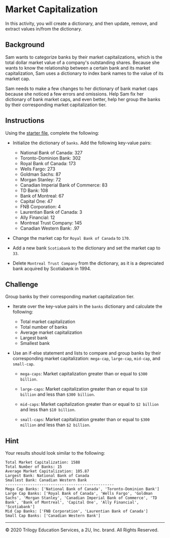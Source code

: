 # Market Capitalization

In this activity, you will create a dictionary, and then update, remove, and extract values in/from the dictionary.

## Background

Sam wants to categorize banks by their market capitalizations, which is the total dollar market value of a company's outstanding shares. Because she wants to know the relationship between a certain bank and its market capitalization, Sam uses a dictionary to index bank names to the value of its market cap.

Sam needs to make a few changes to her dictionary of bank market caps because she noticed a few errors and omissions. Help Sam fix her dictionary of bank market caps, and even better, help her group the banks by their corresponding market capitalization tier.

## Instructions

Using the [starter file](Unsolved/Core/market_cap_core.py), complete the following:

- Initialize the dictionary of `banks`. Add the following key-value pairs:

  - National Bank of Canada: 327
  - Toronto-Dominion Bank: 302
  - Royal Bank of Canada: 173
  - Wells Fargo: 273
  - Goldman Sachs: 87
  - Morgan Stanley: 72
  - Canadian Imperial Bank of Commerce: 83
  - TD Bank: 108
  - Bank of Montreal: 67
  - Capital One: 47
  - FNB Corporation: 4
  - Laurentian Bank of Canada: 3
  - Ally Financial: 12
  - Montreal Trust Company: 145
  - Canadian Western Bank: .97

- Change the market cap for `Royal Bank of Canada` to `170`.

- Add a new bank `Scotiabank` to the dictionary and set the market cap to `33`.

- Delete `Montreal Trust Company` from the dictionary, as it is a depreciated bank acquired by Scotiabank in 1994.

## Challenge

Group banks by their corresponding market capitalization tier.

- Iterate over the key-value pairs in the `banks` dictionary and calculate the following:

  - Total market capitalization
  - Total number of banks
  - Average market capitalization
  - Largest bank
  - Smallest bank

- Use an if-else statement and lists to compare and group banks by their corresponding market capitalization: `mega-cap`, `large-cap`, `mid-cap`, and `small-cap`.

  - `mega-caps`: Market capitalization greater than or equal to `$300 billion`.

  - `large-caps`: Market capitalization greater than or equal to `$10 billion` and less than `$300 billion`.

  - `mid-caps`: Market capitalization greater than or equal to `$2 billion` and less than `$10 billion`.

  - `small-caps`: Market capitalization greater than or equal to `$300 million` and less than `$2 billion`.

## Hint

Your results should look similar to the following:

```text
Total Market Capitalization: 1588
Total Number of Banks: 15
Average Market Capitalization: 105.87
Largest Bank: National Bank of Canada
Smallest Bank: Canadian Western Bank
------------------------------------------------
Mega Cap Banks: ['National Bank of Canada', 'Toronto-Dominion Bank']
Large Cap Banks: ['Royal Bank of Canada', 'Wells Fargo', 'Goldman Sachs', 'Morgan Stanley', 'Canadian Imperial Bank of Commerce', 'TD Bank', 'Bank of Montreal', 'Capital One', 'Ally Financial', 'Scotiabank']
Mid Cap Banks: ['FNB Corporation', 'Laurentian Bank of Canada']
Small Cap Banks: ['Canadian Western Bank']
```

---

© 2020 Trilogy Education Services, a 2U, Inc. brand. All Rights Reserved.
